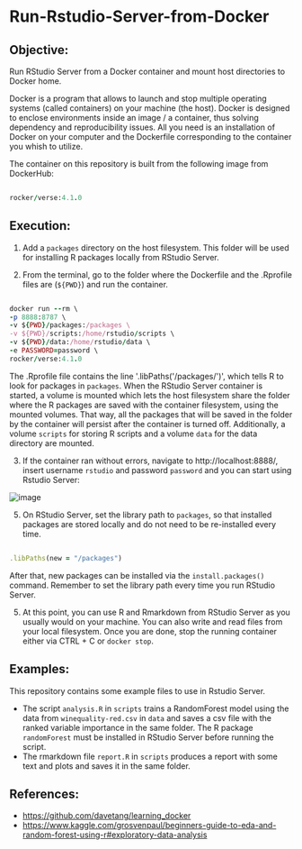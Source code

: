 # Run-Rstudio-Server-from-Docker

Objective: 
--------------------------------------------------------------------------------------------------------------------
Run RStudio Server from a Docker container and mount host directories to Docker home.

Docker is a program that allows to launch and stop multiple operating systems (called containers) on your machine (the host).
Docker is designed to enclose environments inside an image / a container, thus solving dependency and reproducibility issues. All you need is an installation of Docker on your computer and the Dockerfile corresponding to the container you whish to utilize.

The container on this repository is built from the following image from DockerHub:

```rb

rocker/verse:4.1.0

```

Execution: 
---------------------------------------------------------------------------------------------------------------------------------
1) Add a ```packages``` directory on the host filesystem. This folder will be used for installing R packages locally from RStudio Server.

2) From the terminal, go to the folder where the Dockerfile and the .Rprofile files are (```${PWD}```) and run the container.

```rb

docker run --rm \
-p 8888:8787 \ 
-v ${PWD}/packages:/packages \
-v ${PWD}/scripts:/home/rstudio/scripts \
-v ${PWD}/data:/home/rstudio/data \
-e PASSWORD=password \
rocker/verse:4.1.0

```
The .Rprofile file contains the line '.libPaths('/packages/')', which tells R to look for packages in ```packages```. When the RStudio Server container is started, a volume is mounted which lets the host filesystem share the folder where the R packages are saved with the container filesystem, using the mounted volumes. That way, all the packages that will be saved in the folder by the container will persist after the container is turned off. Additionally, a volume ```scripts``` for storing R scripts and a volume ```data``` for the data directory are mounted.

3) If the container ran without errors, navigate to http://localhost:8888/, insert username ```rstudio``` and password ```password``` and you can start using Rstudio Server:

![image](https://user-images.githubusercontent.com/74903161/145717624-0d51a0cd-203a-4d2f-8e49-3bf15f9be62b.png)

5) On RStudio Server, set the library path to ```packages```, so that installed packages are stored locally and do not need to be re-installed every time.

```rb

.libPaths(new = "/packages")

```

After that, new packages can be installed via the ```install.packages()``` command. Remember to set the library path every time you run RStudio Server.

5) At this point, you can use R and Rmarkdown from RStudio Server as you usually would on your machine. You can also write and read files from your local filesystem. Once you are done, stop the running container either via CTRL + C or ```docker stop```.




Examples:
------------------------------------------------------------------------------------------------------------------------------------

This repository contains some example files to use in Rstudio Server. 

* The script ```analysis.R``` in ```scripts``` trains a RandomForest model using the data from  ```winequality-red.csv``` in ```data```
and saves a csv file with the ranked variable importance in the same folder. The R package ```randomForest``` must be installed in RStudio Server before running the script.
* The rmarkdown file ```report.R``` in ```scripts``` produces a report with some text and plots and saves it in the same folder.

References: 
------------------------------------------------------------------------------------------------------------------------------------
* https://github.com/davetang/learning_docker
* https://www.kaggle.com/grosvenpaul/beginners-guide-to-eda-and-random-forest-using-r#exploratory-data-analysis


